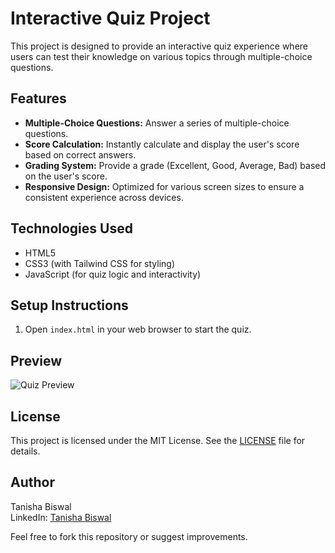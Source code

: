 # Interactive Quiz Project
This project is designed to provide an interactive quiz experience where users can test their knowledge on various topics through multiple-choice questions.

## Features

- **Multiple-Choice Questions:** Answer a series of multiple-choice questions.
- **Score Calculation:** Instantly calculate and display the user's score based on correct answers.
- **Grading System:** Provide a grade (Excellent, Good, Average, Bad) based on the user's score.
- **Responsive Design:** Optimized for various screen sizes to ensure a consistent experience across devices.

## Technologies Used

- HTML5
- CSS3 (with Tailwind CSS for styling)
- JavaScript (for quiz logic and interactivity)

## Setup Instructions

1. Open `index.html` in your web browser to start the quiz.

## Preview

![Quiz Preview](<img width="1431" alt="preview" src="https://github.com/user-attachments/assets/372744eb-8d61-4396-aabe-676b811f7544">
)

## License

This project is licensed under the MIT License. See the [LICENSE](LICENSE) file for details.

## Author

Tanisha Biswal  
LinkedIn: [Tanisha Biswal](https://www.linkedin.com/in/tanisha-biswal-527078263/) 

Feel free to fork this repository or suggest improvements.
